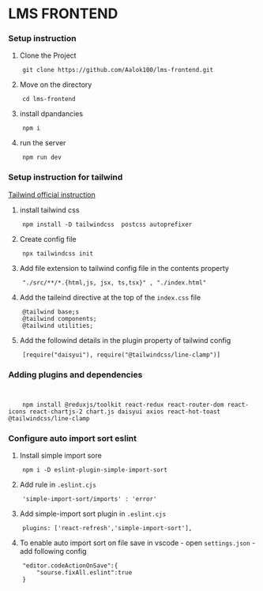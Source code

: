 # LMS FRONTEND

### Setup instruction



1. Clone the Project
```
    git clone https://github.com/Aalok100/lms-frontend.git
```

2. Move on the directory
```
    cd lms-frontend 
```

3. install dpandancies
```
    npm i
```


4. run the server
```
    npm run dev
```




### Setup instruction for tailwind 

[Tailwind official instruction](https://tailwindcss.com/docs/installation)

1. install tailwind css
```
    npm install -D tailwindcss  postcss autoprefixer
```

2. Create config file 
```
    npx tailwindcss init
```

3. Add file extension to tailwind config file in the contents property
```
    "./src/**/*.{html,js, jsx, ts,tsx}" , "./index.html"
```
4. Add the taileind directive at the top of the `index.css` file
```
    @tailwind base;s
    @tailwind components;
    @tailwind utilities;
```
5. Add the followind details in the plugin property of tailwind config
```
    [require("daisyui"), require("@tailwindcss/line-clamp")]
```
### Adding plugins and dependencies
```


    npm install @reduxjs/toolkit react-redux react-router-dom react-icons react-chartjs-2 chart.js daisyui axios react-hot-toast @tailwindcss/line-clamp
```
### Configure auto import sort eslint
1. Install simple import sore
```
    npm i -D eslint-plugin-simple-import-sort
```

2. Add rule in `.eslint.cjs`
```
    'simple-import-sort/imports' : 'error'
```
3. Add simple-import sort plugin in `.eslint.cjs`
```
    plugins: ['react-refresh','simple-import-sort'],
```

4. To enable auto import sort on file save in vscode 
        - open `settings.json`
        - add following config
```
    "editor.codeActionOnSave":{
        "sourse.fixAll.eslint":true
    }
```

